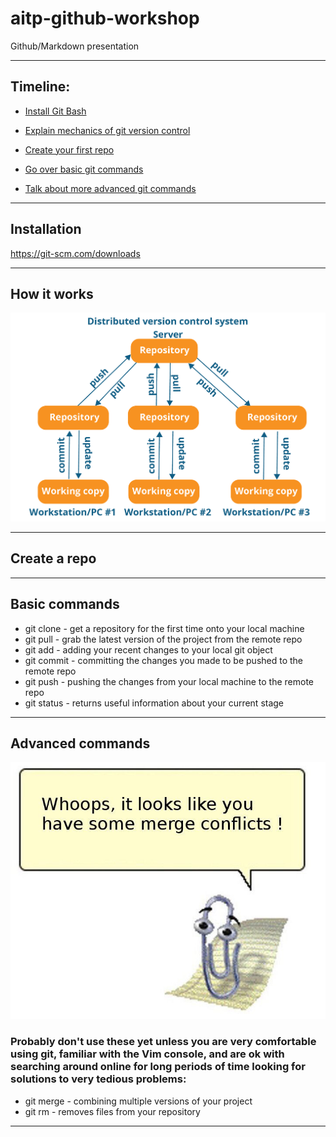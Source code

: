 # aitp-github-workshop

Github/Markdown presentation

---

## Timeline:

* [Install Git Bash](https://github.com/EnEmerson/aitp-github-workshop#installation)

* [Explain mechanics of git version control](https://github.com/EnEmerson/aitp-github-workshop#how-it-works)

* [Create your first repo](https://github.com/EnEmerson/aitp-github-workshop#create-a-repo)

* [Go over basic git commands](https://github.com/EnEmerson/aitp-github-workshop#basic-commands)

* [Talk about more advanced git commands](https://github.com/EnEmerson/aitp-github-workshop#advanced-commands)

---

## Installation

https://git-scm.com/downloads

---

## How it works

![how-repo-works](https://github.com/EnEmerson/aitp-github-workshop/blob/master/resources/how-repo-works.png)

---

## Create a repo

---

## Basic commands

* git clone - get a repository for the first time onto your local machine
* git pull - grab the latest version of the project from the remote repo
* git add - adding your recent changes to your local git object
* git commit - committing the changes you made to be pushed to the remote repo
* git push - pushing the changes from your local machine to the remote repo
* git status - returns useful information about your current stage

---

## Advanced commands

![merge-conflicts-meme](https://github.com/EnEmerson/aitp-github-workshop/blob/master/resources/merge-conflicts-meme.jpg)

### Probably don't use these yet unless you are very comfortable using git, familiar with the Vim console, and are ok with searching around online for long periods of time looking for solutions to very tedious problems:

* git merge - combining multiple versions of your project
* git rm - removes files from your repository

---




